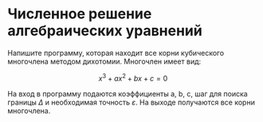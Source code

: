 # Численное решение алгебраических уравнений

Напишите программу, которая находит все корни кубического многочлена методом дихотомии.
Многочлен имеет вид: 

$$x^3 + ax^2 + bx + c = 0$$

На вход в программу подаются коэффициенты a, b, c, шаг для поиска границы $\Delta$ и необходимая точность $\varepsilon$.
На выходе получаются все корни многочлена.